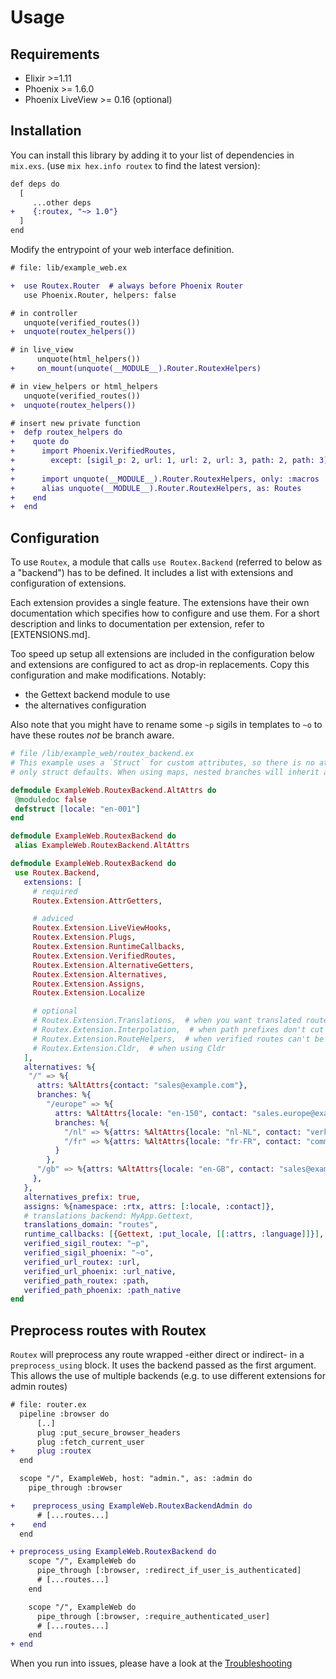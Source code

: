 # Usage

## Requirements

- Elixir >=1.11
- Phoenix >= 1.6.0
- Phoenix LiveView >= 0.16 (optional)


## Installation

You can install this library by adding it to your list of dependencies in `mix.exs`. (use `mix hex.info routex` to find the latest version):

```diff
def deps do
  [
     ...other deps
+    {:routex, "~> 1.0"}
  ]
end
```

Modify the entrypoint of your web interface definition.
```diff
# file: lib/example_web.ex

+  use Routex.Router  # always before Phoenix Router
   use Phoenix.Router, helpers: false

# in controller
   unquote(verified_routes())
+  unquote(routex_helpers())

# in live_view
      unquote(html_helpers())
+     on_mount(unquote(__MODULE__).Router.RoutexHelpers)

# in view_helpers or html_helpers
   unquote(verified_routes())
+  unquote(routex_helpers())

# insert new private function
+  defp routex_helpers do
+    quote do
+      import Phoenix.VerifiedRoutes,
+        except: [sigil_p: 2, url: 1, url: 2, url: 3, path: 2, path: 3]
+
+      import unquote(__MODULE__).Router.RoutexHelpers, only: :macros
+      alias unquote(__MODULE__).Router.RoutexHelpers, as: Routes
+    end
+  end
```

## Configuration

To use `Routex`, a module that calls `use Routex.Backend` (referred to below as a
"backend") has to be defined. It includes a list with extensions and
configuration of extensions.

Each extension provides a single feature. The extensions have their own
documentation which specifies how to configure and use them. For a short
description and links to documentation per extension, refer to [EXTENSIONS.md].

Too speed up setup all extensions are included in the configuration below
and extensions are configured to act as drop-in replacements. Copy this
configuration and make modifications. Notably:

- the Gettext backend module to use
- the alternatives configuration

Also note that you might have to rename some `~p` sigils in templates to `~o` to
have these routes _not_ be branch aware.

```elixir
# file /lib/example_web/routex_backend.ex
# This example uses a `Struct` for custom attributes, so there is no attribute inheritance;
# only struct defaults. When using maps, nested branches will inherit attributes from their parent.

defmodule ExampleWeb.RoutexBackend.AltAttrs do
 @moduledoc false
 defstruct [locale: "en-001"]
end

defmodule ExampleWeb.RoutexBackend do
 alias ExampleWeb.RoutexBackend.AltAttrs

defmodule ExampleWeb.RoutexBackend do
 use Routex.Backend,
   extensions: [
     # required
     Routex.Extension.AttrGetters,

     # adviced
     Routex.Extension.LiveViewHooks,
     Routex.Extension.Plugs,
     Routex.Extension.RuntimeCallbacks,
     Routex.Extension.VerifiedRoutes,
     Routex.Extension.AlternativeGetters,
     Routex.Extension.Alternatives,
     Routex.Extension.Assigns,
     Routex.Extension.Localize

     # optional
     # Routex.Extension.Translations,  # when you want translated routes
     # Routex.Extension.Interpolation,  # when path prefixes don't cut it
     # Routex.Extension.RouteHelpers,  # when verified routes can't be used
     # Routex.Extension.Cldr,  # when using Cldr
   ],
   alternatives: %{
    "/" => %{
      attrs: %AltAttrs{contact: "sales@example.com"},
      branches: %{
        "/europe" => %{
          attrs: %AltAttrs{locale: "en-150", contact: "sales.europe@example.com"},
          branches: %{
            "/nl" => %{attrs: %AltAttrs{locale: "nl-NL", contact: "verkoop@example.nl"}},
            "/fr" => %{attrs: %AltAttrs{locale: "fr-FR", contact: "commerce@example.fr"}}
          }
        },
      "/gb" => %{attrs: %AltAttrs{locale: "en-GB", contact: "sales@example.com"}
     },
   },
   alternatives_prefix: true,
   assigns: %{namespace: :rtx, attrs: [:locale, :contact]},
   # translations_backend: MyApp.Gettext,
   translations_domain: "routes",
   runtime_callbacks: [{Gettext, :put_locale, [[:attrs, :language]]}],
   verified_sigil_routex: "~p",
   verified_sigil_phoenix: "~o",
   verified_url_routex: :url,
   verified_url_phoenix: :url_native,
   verified_path_routex: :path,
   verified_path_phoenix: :path_native
end
```

## Preprocess routes with Routex

`Routex` will preprocess any route wrapped -either direct or indirect- in a
`preprocess_using` block. It uses the backend passed as the first argument. This
allows the use of multiple backends (e.g. to use different extensions for admin
routes)

```diff
# file: router.ex
  pipeline :browser do
      [..]
      plug :put_secure_browser_headers
      plug :fetch_current_user
+     plug :routex
  end

  scope "/", ExampleWeb, host: "admin.", as: :admin do
    pipe_through :browser

+    preprocess_using ExampleWeb.RoutexBackendAdmin do
      # [...routes...]
+    end
  end

+ preprocess_using ExampleWeb.RoutexBackend do
    scope "/", ExampleWeb do
      pipe_through [:browser, :redirect_if_user_is_authenticated]
      # [...routes...]
    end

    scope "/", ExampleWeb do
      pipe_through [:browser, :require_authenticated_user]
      # [...routes...]
    end
+ end
```

When you run into issues, please have a look at the [Troubleshooting](docs/TROUBLESHOOTING.md)
